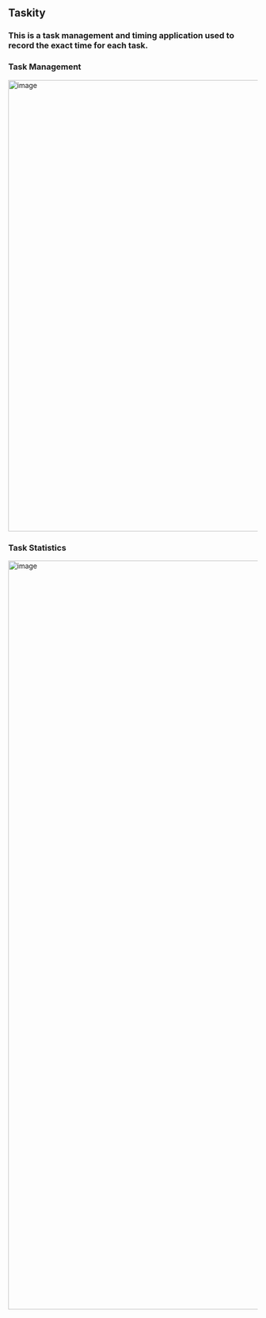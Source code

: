 ## Taskity

### This is a task management and timing application used to record the exact time for each task.

### Task Management
<img width="910" alt="image" src="https://github.com/user-attachments/assets/f12934ee-6ca5-4c87-aa3d-eb93f3bfefbd">

### Task Statistics
<img width="1510" alt="image" src="https://github.com/user-attachments/assets/fd1b9dde-90a9-42db-9b70-9a6b063666c2">

